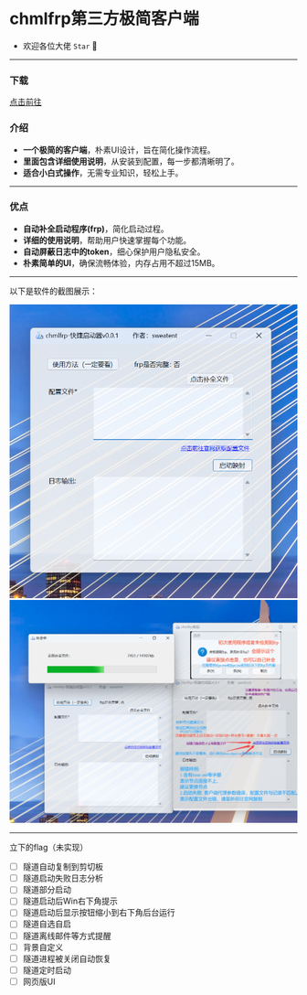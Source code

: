 # chmlfrp第三方极简客户端
- 欢迎各位大佬 `Star` 🌹
---
  
### 下载
[点击前往](https://github.com/Sweatent/chmlfrp-gf/releases)

### 介绍
- **一个极简的客户端**，朴素UI设计，旨在简化操作流程。
- **里面包含详细使用说明**，从安装到配置，每一步都清晰明了。
- **适合小白式操作**，无需专业知识，轻松上手。

---

### 优点

- **自动补全启动程序(frp)**，简化启动过程。
- **详细的使用说明**，帮助用户快速掌握每个功能。
- **自动屏蔽日志中的token**，细心保护用户隐私安全。
- **朴素简单的UI**，确保流畅体验，内存占用不超过15MB。

---

以下是软件的截图展示：

![主页面](/pic/1.png)
![全部](/pic/2.png)

---

立下的flag（未实现）

- [ ] 隧道自动复制到剪切板
- [ ] 隧道启动失败日志分析
- [ ] 隧道部分启动
- [ ] 隧道启动后Win右下角提示
- [ ] 隧道启动后显示按钮缩小到右下角后台运行
- [ ] 隧道自选自启
- [ ] 隧道离线邮件等方式提醒
- [ ] 背景自定义
- [ ] 隧道进程被关闭自动恢复
- [ ] 隧道定时启动
- [ ] 网页版UI
